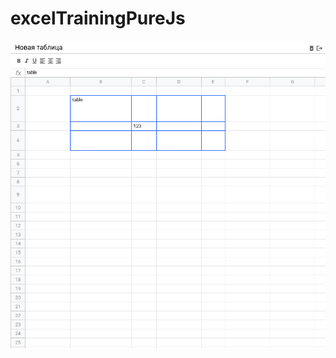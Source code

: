 # excelTrainingPureJs
![h](https://github.com/IgolJack/excelTrainingPureJs/blob/feeeb95ffc29315b23e56aeb24ff282ed51a7c2d/Screenshot%202021-10-04%20at%2011-41-53%20Document.png)
